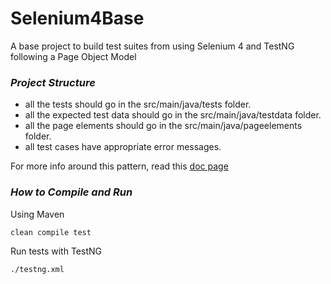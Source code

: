 # Selenium4Base
A base project to build test suites from using Selenium 4 and TestNG following a Page Object Model

### *Project Structure*

- all the tests should go in the src/main/java/tests folder.
- all the expected test data should go in the src/main/java/testdata folder.
- all the page elements should go in the src/main/java/pageelements folder.
- all test cases have appropriate error messages.

For more info around this pattern, read this [doc page](https://www.selenium.dev/documentation/test_practices/encouraged/page_object_models/)
 
### *How to Compile and Run*

Using Maven
```
clean compile test
```
Run tests with TestNG
```
./testng.xml
```
